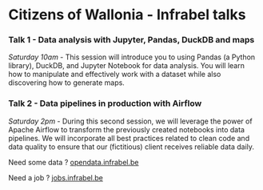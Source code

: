 
# Citizens of Wallonia - Infrabel talks

### Talk 1 - Data analysis with Jupyter, Pandas, DuckDB and maps

*Saturday 10am* - This session will introduce you to using Pandas (a Python library), DuckDB, and Jupyter Notebook for data analysis. You will learn how to manipulate and effectively work with a dataset while also discovering how to generate maps.

### Talk 2 - Data pipelines in production with Airflow

*Saturday 2pm* - During this second session, we will leverage the power of Apache Airflow to transform the previously created notebooks into data pipelines. We will incorporate all best practices related to clean code and data quality to ensure that our (fictitious) client receives reliable data daily.


Need some data ? [opendata.infrabel.be](https://opendata.infrabel.be)

Need a job ? [jobs.infrabel.be](https://jobs.infrabel.be)
